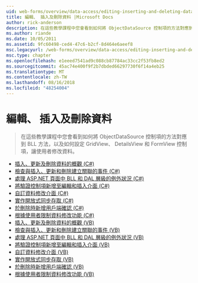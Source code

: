 ```yaml
---
uid: web-forms/overview/data-access/editing-inserting-and-deleting-data/index
title: 編輯、 插入及刪除資料 |Microsoft Docs
author: rick-anderson
description: 在這些教學課程中您會看到如何將 ObjectDataSource 控制項的方法對應到 BLL 方法，以及如何設定 GridView、 DetailsView 和 FormView 共同...
ms.author: riande
ms.date: 10/05/2011
ms.assetid: 9fc60498-ced4-47c6-b2cf-8d464e6aeef8
msc.legacyurl: /web-forms/overview/data-access/editing-inserting-and-deleting-data
msc.type: chapter
ms.openlocfilehash: e1eeed7541ad9c088cb87784ac33cc2f53fb8ed2
ms.sourcegitcommit: 45ac74e400f9f2b7dbded66297730f6f14a4eb25
ms.translationtype: MT
ms.contentlocale: zh-TW
ms.lasthandoff: 08/16/2018
ms.locfileid: "48254004"
---
```

<a name="editing-inserting-and-deleting-data"></a>編輯、 插入及刪除資料
====================
> 在這些教學課程中您會看到如何將 ObjectDataSource 控制項的方法對應到 BLL 方法，以及如何設定 GridView、 DetailsView 和 FormView 控制項，讓使用者修改資料。


- [插入、更新及刪除資料的概觀 (C#)](an-overview-of-inserting-updating-and-deleting-data-cs.md)
- [檢查與插入、更新和刪除建立關聯的事件 (C#)](examining-the-events-associated-with-inserting-updating-and-deleting-cs.md)
- [處理 ASP.NET 頁面中 BLL 和 DAL 層級的例外狀況 (C#)](handling-bll-and-dal-level-exceptions-in-an-asp-net-page-cs.md)
- [將驗證控制項新增至編輯和插入介面 (C#)](adding-validation-controls-to-the-editing-and-inserting-interfaces-cs.md)
- [自訂資料修改介面 (C#)](customizing-the-data-modification-interface-cs.md)
- [實作開放式同步存取 (C#)](implementing-optimistic-concurrency-cs.md)
- [於刪除時新增用戶端確認 (C#)](adding-client-side-confirmation-when-deleting-cs.md)
- [根據使用者限制資料修改功能 (C#)](limiting-data-modification-functionality-based-on-the-user-cs.md)
- [插入、更新及刪除資料的概觀 (VB)](an-overview-of-inserting-updating-and-deleting-data-vb.md)
- [檢查與插入、更新和刪除建立關聯的事件 (VB)](examining-the-events-associated-with-inserting-updating-and-deleting-vb.md)
- [處理 ASP.NET 頁面中 BLL 和 DAL 層級的例外狀況 (VB)](handling-bll-and-dal-level-exceptions-in-an-asp-net-page-vb.md)
- [將驗證控制項新增至編輯和插入介面 (VB)](adding-validation-controls-to-the-editing-and-inserting-interfaces-vb.md)
- [自訂資料修改介面 (VB)](customizing-the-data-modification-interface-vb.md)
- [實作開放式同步存取 (VB)](implementing-optimistic-concurrency-vb.md)
- [於刪除時新增用戶端確認 (VB)](adding-client-side-confirmation-when-deleting-vb.md)
- [根據使用者限制資料修改功能 (VB)](limiting-data-modification-functionality-based-on-the-user-vb.md)
